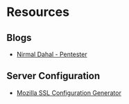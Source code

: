 # Resources

## Blogs

- [Nirmal Dahal - Pentester](https://thenittam.medium.com/)

## Server Configuration

- [Mozilla SSL Configuration Generator](https://mozilla.github.io/server-side-tls/ssl-config-generator/)
